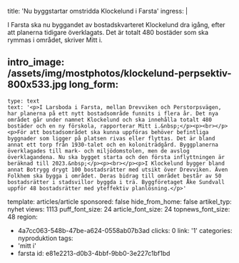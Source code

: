 title: 'Nu byggstartar omstridda Klockelund i Farsta'
ingress: |
  <p>I Farsta ska nu byggandet av bostadskvarteret Klockelund dra igång, efter att planerna tidigare överklagats. Det är totalt 480 bostäder som ska rymmas i området, skriver Mitt i.
  </p>
  
intro_image: /assets/img/mostphotos/klockelund-perpsektiv-800x533.jpg
long_form:
  -
    type: text
    text: '<p>I Larsboda i Farsta, mellan Drevviken och Perstorpsvägen, har planerna på ett nytt bostadsområde funnits i flera år. Det nya området går under namnet Klockelund och ska innehålla totalt 480 bostäder och en ny förskola, rapporterar Mitt i.&nbsp;</p><p><br></p><p>För att bostadsområdet ska kunna uppföras behöver befintliga byggnader som ligger på platsen rivas eller flyttas. Det är bland annat ett torp från 1930-talet och en koloniträdgård. Byggplanerna överklagades till mark- och miljödomstolen, men de avslog överklagandena. Nu ska bygget starta och den första inflyttningen är beräknad till 2023.&nbsp;</p><p><br></p><p>I Klockelund bygger bland annat Botrygg drygt 100 bostadsrätter med utsikt över Drevviken. Även Folkhem ska bygga i området. Deras bidrag till området består av 50 bostadsrätter i stadsvillor byggda i trä. Byggföretaget Åke Sundvall uppför 48 bostadsrätter med yteffektiv planlösning.</p>'
template: articles/article
sponsored: false
hide_from_home: false
artikel_typ: nyhet
views: 1113
puff_font_size: 24
article_font_size: 24
topnews_font_size: 48
region:
  - 4a7cc063-548b-47be-a624-0558ab07b3ad
clicks: 0
link: '1'
categories: nyproduktion
tags:
  - 'mitt i'
  - farsta
id: e81e2213-d0b3-4bbf-9bb0-3e227c1bf1bd
